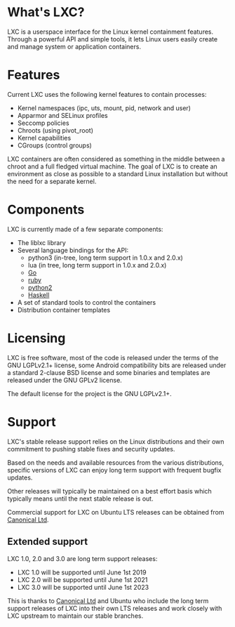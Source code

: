 # What's LXC?

LXC is a userspace interface for the Linux kernel containment features.
Through a powerful API and simple tools, it lets Linux users easily create
and manage system or application containers.

# Features
Current LXC uses the following kernel features to contain processes:

 * Kernel namespaces (ipc, uts, mount, pid, network and user)
 * Apparmor and SELinux profiles
 * Seccomp policies
 * Chroots (using pivot\_root)
 * Kernel capabilities
 * CGroups (control groups)

LXC containers are often considered as something in the middle between a chroot and
a full fledged virtual machine. The goal of LXC is to create an environment as close as possible
to a standard Linux installation but without the need for a separate kernel.

# Components
LXC is currently made of a few separate components:

 * The liblxc library
 * Several language bindings for the API:
    * python3 (in-tree, long term support in 1.0.x and 2.0.x)
    * lua (in tree, long term support in 1.0.x and 2.0.x)
    * [Go](https://github.com/lxc/go-lxc)
    * [ruby](https://github.com/lxc/ruby-lxc)
    * [python2](https://github.com/lxc/python2-lxc)
    * [Haskell](https://github.com/fizruk/lxc)
 * A set of standard tools to control the containers
 * Distribution container templates

# Licensing
LXC is free software, most of the code is released under the terms of the GNU LGPLv2.1+ license,
some Android compatibility bits are released under a standard 2-clause BSD license
and some binaries and templates are released under the GNU GPLv2 license.

The default license for the project is the GNU LGPLv2.1+.

# Support
LXC's stable release support relies on the Linux distributions
and their own commitment to pushing stable fixes and security updates.

Based on the needs and available resources from the various distributions,
specific versions of LXC can enjoy long term support with frequent bugfix updates.

Other releases will typically be maintained on a best effort basis which
typically means until the next stable release is out.

Commercial support for LXC on Ubuntu LTS releases can be obtained from [Canonical Ltd](http://www.canonical.com).

## Extended support
LXC 1.0, 2.0 and 3.0 are long term support releases:
 - LXC 1.0 will be supported until June 1st 2019
 - LXC 2.0 will be supported until June 1st 2021
 - LXC 3.0 will be supported until June 1st 2023

This is thanks to [Canonical Ltd](http://www.canonical.com) and Ubuntu who include
the long term support releases of LXC into their own LTS releases and work closely
with LXC upstream to maintain our stable branches.

